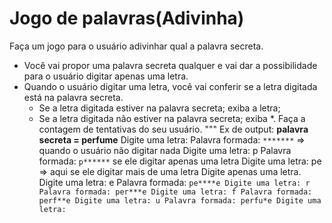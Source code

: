 # Jogo de palavras(Adivinha)

Faça um jogo para o usuário adivinhar qual
a palavra secreta.
- Você vai propor uma palavra secreta
qualquer e vai dar a possibilidade para
o usuário digitar apenas uma letra.
- Quando o usuário digitar uma letra, você 
vai conferir se a letra digitada está
na palavra secreta.
    - Se a letra digitada estiver na
    palavra secreta; exiba a letra;
    - Se a letra digitada não estiver
    na palavra secreta; exiba *.
Faça a contagem de tentativas do seu
usuário.
"""
Ex de output:
**palavra secreta = perfume**
Digite uma letra: 
Palavra formada: `*******` => quando o usuário não digitar nada
Digite uma letra: p 
Palavra formada: `p******` se ele digitar apenas uma letra
Digite uma letra: pe => aqui se ele digitar mais de uma letra 
Digite apenas uma letra.
Digite uma letra: e
Palavra formada: `pe****e
Digite uma letra: r
Palavra formada: per***e
Digite uma letra: f
Palavra formada: perf**e
Digite uma letra: u
Palavra formada: perfu*e
Digite uma letra:`
